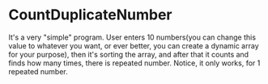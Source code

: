 # CountDuplicateNumber

It's a very "simple" program. User enters 10 numbers(you can change this value to whatever you want, or ever better, you can create a dynamic array for your purpose), then it's sorting the array, and after that it counts and finds how many times, there is repeated number. Notice, it only works, for 1 repeated number.

